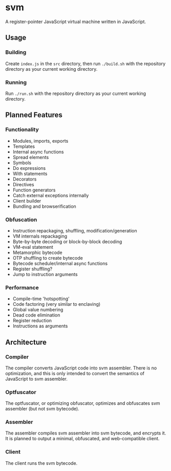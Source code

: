 # svm
A register-pointer JavaScript virtual machine written in JavaScript.

## Usage

### Building
Create `index.js` in the `src` directory, then run `./build.sh` with the repository directory as your current working directory.

### Running
Run `./run.sh` with the repository directory as your current working directory.

## Planned Features

### Functionality
* Modules, imports, exports
* Templates
* Internal async functions
* Spread elements
* Symbols
* Do expressions
* With statements
* Decorators
* Directives
* Function generators
* Catch external exceptions internally
* Client builder
* Bundling and browserification

### Obfuscation
* Instruction repackaging, shuffling, modification/generation
* VM internals repackaging
* Byte-by-byte decoding or block-by-block decoding
* VM-eval statement
* Metamorphic bytecode
* OTP shuffling to create bytecode
* Bytecode scheduler/internal async functions
* Register shuffling?
* Jump to instruction arguments

### Performance
* Compile-time 'hotspotting'
* Code factoring (very similar to enclaving)
* Global value numbering
* Dead code elimination
* Register reduction
* Instructions as arguments

## Architecture

### Compiler
The compiler converts JavaScript code into svm assembler. There is no optimization, and this is only intended to convert the semantics of JavaScript to svm assembler.

### Optfuscator
The optfuscator, or optimizing obfuscator, optimizes and obfuscates svm assembler (but not svm bytecode).

### Assembler
The assembler compiles svm assembler into svm bytecode, and encrypts it. It is planned to output a minimal, obfuscated, and web-compatible client.

### Client
The client runs the svm bytecode.